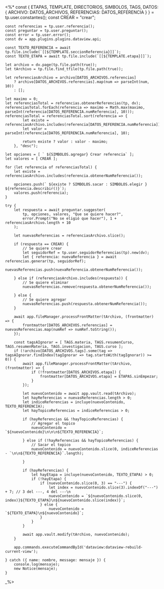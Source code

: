 <%*
    const { ETAPAS, TEMPLATE, DIRECTORIOS, SIMBOLOS, TAGS, DATOS: { 
        ARCHIVO: DATOS_ARCHIVOS, REFERENCIAS: DATOS_REFERENCIA 
    } } = tp.user.constantes();
    const CREAR = "crear";

    const referencias = tp.user.referencia();
    const preguntar = tp.user.preguntar();
    const error = tp.user.error();
    const dv = app.plugins.plugins.dataview.api;
    
    const TEXTO_REFERENCIA = await tp.file.include(`[[${TEMPLATE.seccionReferencia}]]`);
    const TEXTO_ETAPA = await tp.file.include(`[[${TEMPLATE.etapa}]]`);

    let archivo = dv.page(tp.file.path(true));
    let tArchivo = tp.file.find_tfile(tp.file.path(true));

    let referenciasArchivo = archivo[DATOS_ARCHIVOS.referencias] 
        ? archivo[DATOS_ARCHIVOS.referencias].map(num => parseInt(num, 10))
        : [];

    let maximo = 0;
    let referenciasTotal = referencias.obtenerReferencias(tp, dv);
    referenciasTotal.forEach(referencia => maximo = Math.max(maximo, parseInt(referencia[DATOS_REFERENCIA.numReferencia], 10)));
    referenciasTotal = referenciasTotal.sort(referencia => {
            let existe = referenciasArchivo.includes(referencia[DATOS_REFERENCIA.numReferencia]);
            let valor = parseInt(referencia[DATOS_REFERENCIA.numReferencia], 10);

            return existe ? valor : valor - maximo;
        }, "desc");

    let opciones = [ ` ${SIMBOLOS.agregar} Crear referencia` ];
    let valores = [ CREAR ];

    for (let referencia of referenciasTotal) {
        let existe = referenciasArchivo.includes(referencia.obtenerNumReferencia());

        opciones.push(` ${existe ? SIMBOLOS.sacar : SIMBOLOS.elegir } ${referencia.describir()}`);
        valores.push(referencia);
    }

    try {
        let respuesta = await preguntar.suggester(
            tp, opciones, valores, "Que se quiere hacer?",
            error.Prompt("No se eligió que hacer"), 1 + referenciasArchivo.length + 10
        );

        let nuevasReferencias = referenciasArchivo.slice();

        if (respuesta == CREAR) {
            // Se quiere crear
            let seguidorRef = tp.user.seguidorReferencias(tp).new(dv);
            let { referencia: nuevaReferencia } = await referencias.generar(tp, seguidorRef);
            nuevasReferencias.push(nuevaReferencia.obtenerNumReferencia());

        } else if (referenciasArchivo.includes(respuesta)) {
            // Se quiere eliminar
            nuevasReferencias.remove(respuesta.obtenerNumReferencia());

        } else {
            // Se quiere agregar
            nuevasReferencias.push(respuesta.obtenerNumReferencia());
        }

        await app.fileManager.processFrontMatter(tArchivo, (frontmatter) => {
            frontmatter[DATOS_ARCHIVOS.referencias] = nuevasReferencias.map(numRef => numRef.toString());
        });

        const tagsAIgnorar = [ TAGS.materia, TAGS.resumenCurso, TAGS.resumenMateria, TAGS.investigacion, TAGS.curso ];
        if (!archivo[DATOS_ARCHIVOS.tags].some(tag => tagsAIgnorar.findIndex(tagIgnorar => tag.startsWith(tagIgnorar)) >= 0)) {
            await app.fileManager.processFrontMatter(tArchivo, (frontmatter) => {
                if (!frontmatter[DATOS_ARCHIVOS.etapa]) {
                    frontmatter[DATOS_ARCHIVOS.etapa] = ETAPAS.sinEmpezar;
                }
            });

            let nuevoContenido = await app.vault.read(tArchivo);
            let hayReferencias = nuevasReferencias.length > 0;
            let indiceReferencias = incluye(nuevoContenido, TEXTO_REFERENCIA);
            let hayTopicoReferencias = indiceReferencias > 0;

            if (hayReferencias && !hayTopicoReferencias) {
                // Agregar el topico
                nuevoContenido = `${nuevoContenido}\n\n\n${TEXTO_REFERENCIA}`;

            } else if (!hayReferencias && hayTopicoReferencias) {
                // Sacar el topico
                nuevoContenido = nuevoContenido.slice(0, indiceReferencias - `\n\n${TEXTO_REFERENCIA}`.length);

            }

            if (hayReferencias) {
                let hayEtapa = incluye(nuevoContenido, TEXTO_ETAPA) > 0;
                if (!hayEtapa) {
                    if (nuevoContenido.slice(0, 3) == "---") {
                        let index = nuevoContenido.slice(3).indexOf("---") + 7; // 3 del ---, 4 del ---\n
                        nuevoContenido = `${nuevoContenido.slice(0, index)}${TEXTO_ETAPA}\n${nuevoContenido.slice(index)}`;
                    } else {
                        nuevoContenido = `${TEXTO_ETAPA}\n${nuevoContenido}`;
                    }
                }
            }

            await app.vault.modify(tArchivo, nuevoContenido);
        }

        app.commands.executeCommandById('dataview:dataview-rebuild-current-view');

    } catch ({ name: nombre, message: mensaje }) {
        console.log(mensaje);
        new Notice(mensaje);
    }

_%>